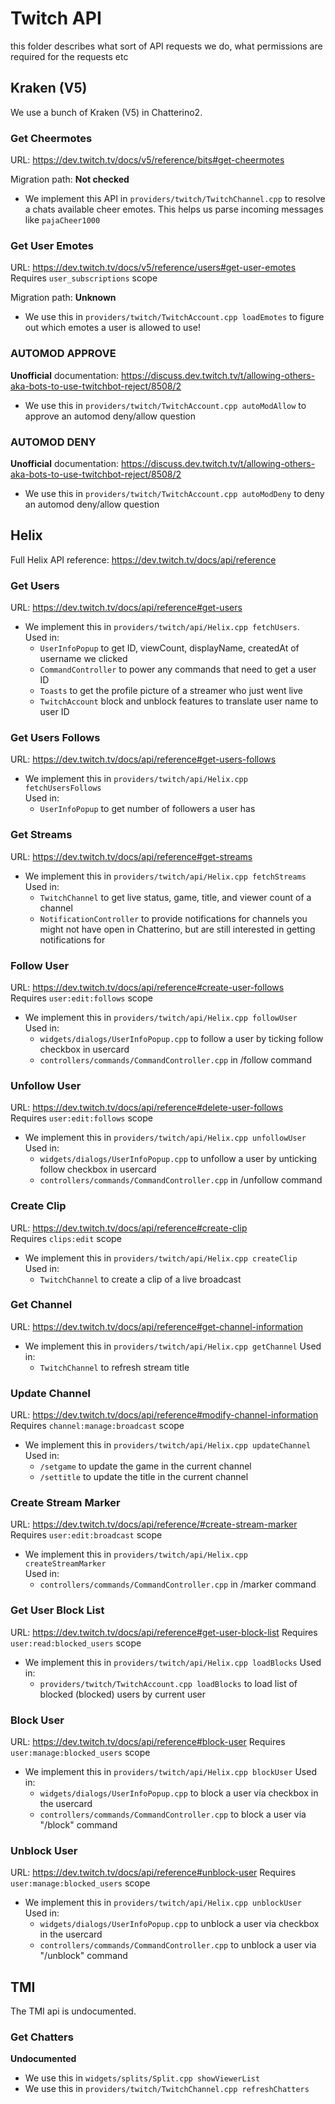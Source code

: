 # Twitch API

this folder describes what sort of API requests we do, what permissions are required for the requests etc

## Kraken (V5)

We use a bunch of Kraken (V5) in Chatterino2.

### Get Cheermotes

URL: https://dev.twitch.tv/docs/v5/reference/bits#get-cheermotes

Migration path: **Not checked**

- We implement this API in `providers/twitch/TwitchChannel.cpp` to resolve a chats available cheer emotes. This helps us parse incoming messages like `pajaCheer1000`

### Get User Emotes

URL: https://dev.twitch.tv/docs/v5/reference/users#get-user-emotes  
Requires `user_subscriptions` scope

Migration path: **Unknown**

- We use this in `providers/twitch/TwitchAccount.cpp loadEmotes` to figure out which emotes a user is allowed to use!

### AUTOMOD APPROVE

**Unofficial** documentation: https://discuss.dev.twitch.tv/t/allowing-others-aka-bots-to-use-twitchbot-reject/8508/2

- We use this in `providers/twitch/TwitchAccount.cpp autoModAllow` to approve an automod deny/allow question

### AUTOMOD DENY

**Unofficial** documentation: https://discuss.dev.twitch.tv/t/allowing-others-aka-bots-to-use-twitchbot-reject/8508/2

- We use this in `providers/twitch/TwitchAccount.cpp autoModDeny` to deny an automod deny/allow question

## Helix

Full Helix API reference: https://dev.twitch.tv/docs/api/reference

### Get Users

URL: https://dev.twitch.tv/docs/api/reference#get-users

- We implement this in `providers/twitch/api/Helix.cpp fetchUsers`.  
  Used in:
  - `UserInfoPopup` to get ID, viewCount, displayName, createdAt of username we clicked
  - `CommandController` to power any commands that need to get a user ID
  - `Toasts` to get the profile picture of a streamer who just went live
  - `TwitchAccount` block and unblock features to translate user name to user ID

### Get Users Follows

URL: https://dev.twitch.tv/docs/api/reference#get-users-follows

- We implement this in `providers/twitch/api/Helix.cpp fetchUsersFollows`  
  Used in:
  - `UserInfoPopup` to get number of followers a user has

### Get Streams

URL: https://dev.twitch.tv/docs/api/reference#get-streams

- We implement this in `providers/twitch/api/Helix.cpp fetchStreams`  
  Used in:
  - `TwitchChannel` to get live status, game, title, and viewer count of a channel
  - `NotificationController` to provide notifications for channels you might not have open in Chatterino, but are still interested in getting notifications for

### Follow User

URL: https://dev.twitch.tv/docs/api/reference#create-user-follows  
Requires `user:edit:follows` scope

- We implement this in `providers/twitch/api/Helix.cpp followUser`  
  Used in:
  - `widgets/dialogs/UserInfoPopup.cpp` to follow a user by ticking follow checkbox in usercard
  - `controllers/commands/CommandController.cpp` in /follow command

### Unfollow User

URL: https://dev.twitch.tv/docs/api/reference#delete-user-follows  
Requires `user:edit:follows` scope

- We implement this in `providers/twitch/api/Helix.cpp unfollowUser`  
  Used in:
  - `widgets/dialogs/UserInfoPopup.cpp` to unfollow a user by unticking follow checkbox in usercard
  - `controllers/commands/CommandController.cpp` in /unfollow command

### Create Clip

URL: https://dev.twitch.tv/docs/api/reference#create-clip  
Requires `clips:edit` scope

- We implement this in `providers/twitch/api/Helix.cpp createClip`  
  Used in:
  - `TwitchChannel` to create a clip of a live broadcast

### Get Channel

URL: https://dev.twitch.tv/docs/api/reference#get-channel-information

- We implement this in `providers/twitch/api/Helix.cpp getChannel`
  Used in:
  - `TwitchChannel` to refresh stream title

### Update Channel

URL: https://dev.twitch.tv/docs/api/reference#modify-channel-information
Requires `channel:manage:broadcast` scope

- We implement this in `providers/twitch/api/Helix.cpp updateChannel`
  Used in:
  - `/setgame` to update the game in the current channel
  - `/settitle` to update the title in the current channel

### Create Stream Marker

URL: https://dev.twitch.tv/docs/api/reference/#create-stream-marker  
Requires `user:edit:broadcast` scope

- We implement this in `providers/twitch/api/Helix.cpp createStreamMarker`  
  Used in:
  - `controllers/commands/CommandController.cpp` in /marker command

### Get User Block List

URL: https://dev.twitch.tv/docs/api/reference#get-user-block-list
Requires `user:read:blocked_users` scope

- We implement this in `providers/twitch/api/Helix.cpp loadBlocks`
  Used in:
  - `providers/twitch/TwitchAccount.cpp loadBlocks` to load list of blocked (blocked) users by current user

### Block User

URL: https://dev.twitch.tv/docs/api/reference#block-user
Requires `user:manage:blocked_users` scope

- We implement this in `providers/twitch/api/Helix.cpp blockUser`
  Used in:
  - `widgets/dialogs/UserInfoPopup.cpp` to block a user via checkbox in the usercard
  - `controllers/commands/CommandController.cpp` to block a user via "/block" command

### Unblock User

URL: https://dev.twitch.tv/docs/api/reference#unblock-user
Requires `user:manage:blocked_users` scope

- We implement this in `providers/twitch/api/Helix.cpp unblockUser`
  Used in:
  - `widgets/dialogs/UserInfoPopup.cpp` to unblock a user via checkbox in the usercard
  - `controllers/commands/CommandController.cpp` to unblock a user via "/unblock" command

## TMI

The TMI api is undocumented.

### Get Chatters

**Undocumented**

- We use this in `widgets/splits/Split.cpp showViewerList`
- We use this in `providers/twitch/TwitchChannel.cpp refreshChatters`
